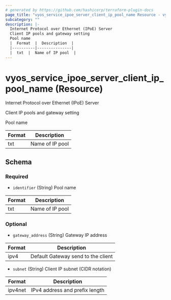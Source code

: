 ```yaml
---
# generated by https://github.com/hashicorp/terraform-plugin-docs
page_title: "vyos_service_ipoe_server_client_ip_pool_name Resource - vyos"
subcategory: ""
description: |-
  Internet Protocol over Ethernet (IPoE) Server
  Client IP pools and gateway setting
  Pool name
  |  Format  |  Description  |
  |----------|---------------|
  |  txt  |  Name of IP pool  |
---
```


# vyos_service_ipoe_server_client_ip_pool_name (Resource)

Internet Protocol over Ethernet (IPoE) Server

Client IP pools and gateway setting

Pool name

|  Format  |  Description  |
|----------|---------------|
|  txt  |  Name of IP pool  |



<!-- schema generated by tfplugindocs -->
## Schema

### Required

- `identifier` (String) Pool name

|  Format  |  Description  |
|----------|---------------|
|  txt  |  Name of IP pool  |

### Optional

- `gateway_address` (String) Gateway IP address

|  Format  |  Description  |
|----------|---------------|
|  ipv4  |  Default Gateway send to the client  |
- `subnet` (String) Client IP subnet (CIDR notation)

|  Format  |  Description  |
|----------|---------------|
|  ipv4net  |  IPv4 address and prefix length  |
